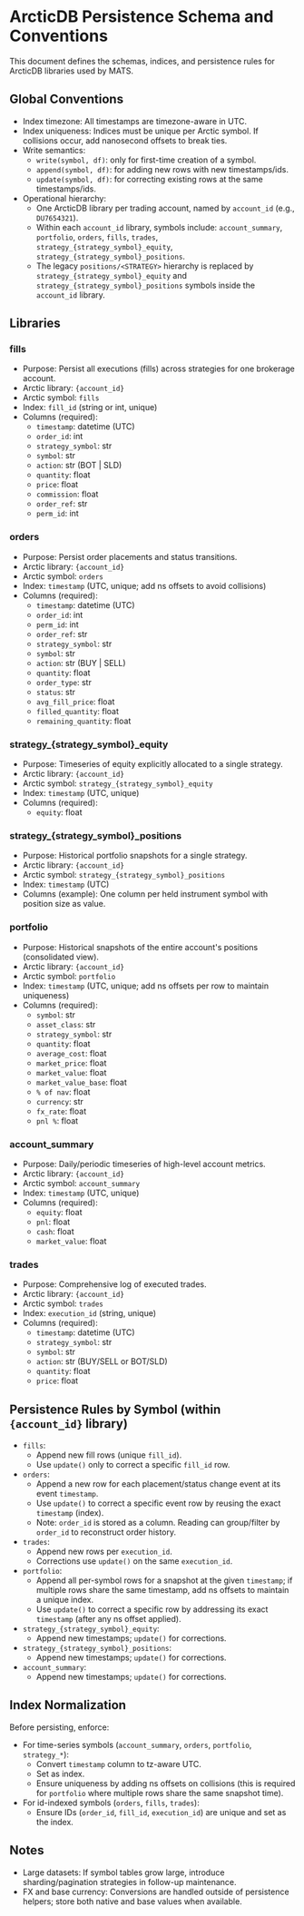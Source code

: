 # ArcticDB Persistence Schema and Conventions

This document defines the schemas, indices, and persistence rules for ArcticDB libraries used by MATS.

## Global Conventions

- Index timezone: All timestamps are timezone-aware in UTC.
- Index uniqueness: Indices must be unique per Arctic symbol. If collisions occur, add nanosecond offsets to break ties.
- Write semantics:
  - `write(symbol, df)`: only for first-time creation of a symbol.
  - `append(symbol, df)`: for adding new rows with new timestamps/ids.
  - `update(symbol, df)`: for correcting existing rows at the same timestamps/ids.
- Operational hierarchy:
  - One ArcticDB library per trading account, named by `account_id` (e.g., `DU7654321`).
  - Within each `account_id` library, symbols include: `account_summary`, `portfolio`, `orders`, `fills`, `trades`, `strategy_{strategy_symbol}_equity`, `strategy_{strategy_symbol}_positions`.
  - The legacy `positions/<STRATEGY>` hierarchy is replaced by `strategy_{strategy_symbol}_equity` and `strategy_{strategy_symbol}_positions` symbols inside the `account_id` library.

## Libraries

### fills
- Purpose: Persist all executions (fills) across strategies for one brokerage account.
- Arctic library: `{account_id}`
- Arctic symbol: `fills`
- Index: `fill_id` (string or int, unique)
- Columns (required):
  - `timestamp`: datetime (UTC)
  - `order_id`: int
  - `strategy_symbol`: str
  - `symbol`: str
  - `action`: str (BOT | SLD)
  - `quantity`: float
  - `price`: float
  - `commission`: float
  - `order_ref`: str
  - `perm_id`: int

### orders
- Purpose: Persist order placements and status transitions.
- Arctic library: `{account_id}`
- Arctic symbol: `orders`
- Index: `timestamp` (UTC, unique; add ns offsets to avoid collisions)
- Columns (required):
  - `timestamp`: datetime (UTC)
  - `order_id`: int
  - `perm_id`: int
  - `order_ref`: str
  - `strategy_symbol`: str
  - `symbol`: str
  - `action`: str (BUY | SELL)
  - `quantity`: float
  - `order_type`: str
  - `status`: str
  - `avg_fill_price`: float
  - `filled_quantity`: float
  - `remaining_quantity`: float

### strategy_{strategy_symbol}_equity
- Purpose: Timeseries of equity explicitly allocated to a single strategy.
- Arctic library: `{account_id}`
- Arctic symbol: `strategy_{strategy_symbol}_equity`
- Index: `timestamp` (UTC, unique)
- Columns (required):
  - `equity`: float

### strategy_{strategy_symbol}_positions
- Purpose: Historical portfolio snapshots for a single strategy.
- Arctic library: `{account_id}`
- Arctic symbol: `strategy_{strategy_symbol}_positions`
- Index: `timestamp` (UTC)
- Columns (example): One column per held instrument symbol with position size as value.

### portfolio
- Purpose: Historical snapshots of the entire account's positions (consolidated view).
- Arctic library: `{account_id}`
- Arctic symbol: `portfolio`
- Index: `timestamp` (UTC, unique; add ns offsets per row to maintain uniqueness)
- Columns (required):
  - `symbol`: str
  - `asset_class`: str
  - `strategy_symbol`: str
  - `quantity`: float
  - `average_cost`: float
  - `market_price`: float
  - `market_value`: float
  - `market_value_base`: float
  - `% of nav`: float
  - `currency`: str
  - `fx_rate`: float
  - `pnl %`: float
  

### account_summary
- Purpose: Daily/periodic timeseries of high-level account metrics.
- Arctic library: `{account_id}`
- Arctic symbol: `account_summary`
- Index: `timestamp` (UTC, unique)
- Columns (required):
  - `equity`: float
  - `pnl`: float
  - `cash`: float
  - `market_value`: float

### trades
- Purpose: Comprehensive log of executed trades.
- Arctic library: `{account_id}`
- Arctic symbol: `trades`
- Index: `execution_id` (string, unique)
- Columns (required):
  - `timestamp`: datetime (UTC)
  - `strategy_symbol`: str
  - `symbol`: str
  - `action`: str (BUY/SELL or BOT/SLD)
  - `quantity`: float
  - `price`: float

## Persistence Rules by Symbol (within `{account_id}` library)

- `fills`:
  - Append new fill rows (unique `fill_id`).
  - Use `update()` only to correct a specific `fill_id` row.
- `orders`:
  - Append a new row for each placement/status change event at its event `timestamp`.
  - Use `update()` to correct a specific event row by reusing the exact `timestamp` (index).
  - Note: `order_id` is stored as a column. Reading can group/filter by `order_id` to reconstruct order history.
- `trades`:
  - Append new rows per `execution_id`.
  - Corrections use `update()` on the same `execution_id`.
- `portfolio`:
  - Append all per-symbol rows for a snapshot at the given `timestamp`; if multiple rows share the same timestamp, add ns offsets to maintain a unique index.
  - Use `update()` to correct a specific row by addressing its exact `timestamp` (after any ns offset applied).
- `strategy_{strategy_symbol}_equity`:
  - Append new timestamps; `update()` for corrections.
- `strategy_{strategy_symbol}_positions`:
  - Append new timestamps; `update()` for corrections.
- `account_summary`:
  - Append new timestamps; `update()` for corrections.

## Index Normalization

Before persisting, enforce:
- For time-series symbols (`account_summary`, `orders`, `portfolio`, `strategy_*`):
  - Convert `timestamp` column to tz-aware UTC.
  - Set as index.
  - Ensure uniqueness by adding ns offsets on collisions (this is required for `portfolio` where multiple rows share the same snapshot time).
- For id-indexed symbols (`orders`, `fills`, `trades`):
  - Ensure IDs (`order_id`, `fill_id`, `execution_id`) are unique and set as the index.

## Notes

- Large datasets: If symbol tables grow large, introduce sharding/pagination strategies in follow-up maintenance.
- FX and base currency: Conversions are handled outside of persistence helpers; store both native and base values when available.
